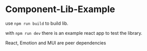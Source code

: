 # Component-Lib-Example

use `npm run build` to build lib.

with `npm run dev` there is an example react app to test the library.

React, Emotion and MUI are peer dependencies
